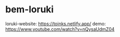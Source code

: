 # bem-loruki
loruki-website: https://toinks.netlify.app/
demo: https://www.youtube.com/watch?v=nQysaUdmZ04
